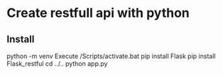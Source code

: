 # Create restfull api with python

## Install

python -m venv <name>
Execute <name>/Scripts/activate.bat
pip install Flask
pip install Flask_restful
cd ../.. 
python app.py